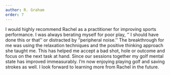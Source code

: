 ```yaml
---
author: R. Graham
order: 7
---
```

I would highly recommend Rachel as a practitioner for improving sports performance. I was always berating myself for poor play, ‘’ I should have done this or that’’ or distracted by ‘’peripheral noise.’’ The breakthrough for me was using the relaxation techniques and the positive thinking approach she taught me. This has helped me accept a bad shot, hole or outcome and focus on the next task at hand. Since our sessions together my golf mental state has improved immeasurably. I’m now enjoying playing golf and saving strokes as well. I look forward to learning more from Rachel in the future.